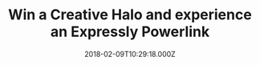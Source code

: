 ---
campaign-uuid: "c-885e54f1-757e-4209-8ac8-11cb6631be81"
type: "Preview"
category: "Technology"
date: "2018-02-09T10:29:18.000Z"
end-date: "2018-05-31T23:59:00.000Z"
disable-form: false
is_promoted: false
has_entry_page: true
title: "Win a Creative Halo and experience an Expressly Powerlink"
competition-description: "Our friends from Creative have done it again and now you\
  \ have the chance to win one of them. \r\n<br/>A new Bluetooth speaker, the new\
  \ Halo Bluetooth Speaker is finally here with a sleek design and with brand new\
  \ features.\r\n<br/>Click on the link below to discover more and enter the competition."
hero-header: "Win a Creative Halo and experience an Expressly Powerlink"
terms-confirmation: "I agree to the competition <a href=\"../etc/creative-halo-win-bluetooth-speaker-terms-and-conditions.pdf\"\
  \ target=\"_blank\">Terms &amp; Conditions</a> and to create an account with Creative."
banner-img: "https://assets.expresslyapp.com/asset-ddb4537a-1741-45f2-bff2-44055c394bec.jpg"
logo-left-href: "https://uk.creative.com"
logo-left-image: "https://assets.expresslyapp.com/02c67b6a-94df-43a2-b775-26fb02026c33-thumb.png"
logo-left-title: "Creative UK"
bg-image-hero: "https://assets.expresslyapp.com/asset-ba95fcc8-5878-4e91-9849-10775ce01be3.jpg"
bg-image-first: "https://assets.expresslyapp.com/asset-51fde598-e1f5-46d4-87fc-a603076bbc94.jpg"
bg-image-second: "https://assets.expresslyapp.com/asset-70f98b9f-8231-4a27-9dcc-d04518160330.jpg"
section1-content: "<p>There are so many Bluetooth speakers nowadays, hard for any\
  \ to stand out. Except for the new Creative Halo whose sleek design is definitely\
  \ worth a look.</p>\r\n<p>The visual effects are the primary attraction but that\
  \ is just the beginning. Unique Multi-Material Design, 16.8 Million colours, Xpectra\
  \ Lightshow, 8 Hours Battery Life... as some of its numerous features. </p>"
section2-content: "<p>Great portability and great sound quality. This new speaker\
  \ sounds as good as it looks! Heavenly, right?</p>\r\n<p>Don't miss out the opportunity\
  \ of winning one the brand new Creative products: The new Halo Bluetooth Speaker.\
  \ Check it out now, this could be the perfect fit for you or your loved ones.</p>"
entry-title: "Win a Creative Halo and experience an Expressly Powerlink"
entry-content: "<p>Liking the brand new looks of the new Creative Halo? You could\
  \ win the brand new Halo Bluetooth Speaker with Creative by entering the form below.</p>\
  \ <p> Enter the draw to win  by completing the form below before 23.59pm on 23/04/2018.</p>"
has-winner: false
---